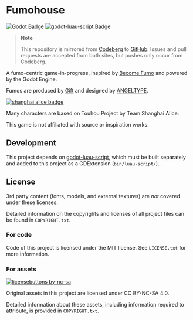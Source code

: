 # Fumohouse

[![Godot Badge](https://img.shields.io/badge/Godot-4.2.1--stable-orange)](https://godotengine.org/)
[![godot-luau-script Badge](https://img.shields.io/badge/godot--luau--script-0eeb0d9-blue)](https://github.com/Fumohouse/godot-luau-script)

> **Note**
>
> This repository is mirrored from [Codeberg](https://codeberg.org/ksk/Fumohouse)
> to [GitHub](https://github.com/Fumohouse/Fumohouse). Issues and pull requests
> are accepted from both sites, but pushes only occur from Codeberg.

A fumo-centric game-in-progress, inspired by [Become Fumo](https://www.roblox.com/games/6238705697/Become-Fumo)
and powered by the Godot Engine.

Fumos are produced by [Gift](https://www.gift-gift.jp/) and designed by
[ANGELTYPE](http://blog.angeltype.under.jp/).

[![shanghai alice badge](http://www16.big.or.jp/~zun/image/banner.gif)](http://www16.big.or.jp/~zun/)

Many characters are based on Touhou Project by Team Shanghai Alice.

This game is not affiliated with source or inspiration works.

## Development

This project depends on [godot-luau-script](https://github.com/Fumohouse/godot-luau-script),
which must be built separately and added to this project as a GDExtension
(`bin/luau-script/`).

## License

3rd party content (fonts, models, and external textures) are *not* covered under
these licenses.

Detailed information on the copyrights and licenses of all project files can be
found in `COPYRIGHT.txt`.

### For code

Code of this project is licensed under the MIT license. See `LICENSE.txt` for
more information.

### For assets

[![licensebuttons by-nc-sa](https://licensebuttons.net/l/by-nc-sa/3.0/88x31.png)](https://creativecommons.org/licenses/by-nc-sa/4.0)

Original assets in this project are licensed under CC BY-NC-SA 4.0.

Detailed information about these assets, including information required to
attribute, is provided in `COPYRIGHT.txt`.
